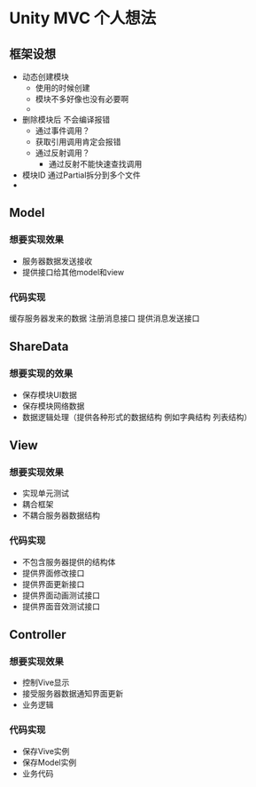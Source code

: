 # Unity MVC 个人想法

## 框架设想

- 动态创建模块
  - 使用的时候创建
  - 模块不多好像也没有必要啊
  - 
- 删除模块后 不会编译报错
  - 通过事件调用？
  - 获取引用调用肯定会报错
  - 通过反射调用？
    - 通过反射不能快速查找调用
- 模块ID 通过Partial拆分到多个文件
- 

## Model

### 想要实现效果
- 服务器数据发送接收
- 提供接口给其他model和view

### 代码实现
缓存服务器发来的数据
注册消息接口
提供消息发送接口

##  ShareData

### 想要实现的效果

- 保存模块UI数据
- 保存模块网络数据
- 数据逻辑处理（提供各种形式的数据结构 例如字典结构 列表结构）


## View

### 想要实现效果

- 实现单元测试
- 耦合框架
- 不耦合服务器数据结构

### 代码实现
- 不包含服务器提供的结构体
- 提供界面修改接口
- 提供界面更新接口
- 提供界面动画测试接口
- 提供界面音效测试接口


## Controller

### 想要实现效果

- 控制Vive显示
- 接受服务器数据通知界面更新
- 业务逻辑

### 代码实现
- 保存Vive实例
- 保存Model实例
- 业务代码
